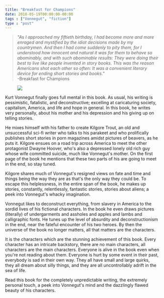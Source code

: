 ```yaml
---
title: "Breakfast for Champions"
date: 2018-05-19T00:00:00-00:00
tags : ["Vonnegut", "fiction"]
type : "post"
---
```


<blockquote>
<i>"As I approached my fiftieth birthday, I had become more and more enraged and mystified by the idiot decisions made by my countrymen. And then I had come suddenly to pity them, for I understood how innocent and natural it was for them to behave so abominably, and with such abominable results: They were doing their best to live like people invented in story books. This was the reason Americans shot each other so often: It was a convenient literary device for ending short stories and books."</i> <br>
-Breakfast for Champions
</blockquote>

<figure class="right xsmall">
<a target="_blank" href="https://en.wikipedia.org/wiki/Breakfast_of_Champions">
<img src="https://upload.wikimedia.org/wikipedia/en/4/46/BreakfastOfChampions%28Vonnegut%29.jpg">
</a>
</figure>

Kurt Vonnegut finally goes full mental in this book. As usual, his writing is pessimistic, fatalistic, and deconstructive; excelling at caricaturing society, capitalism, America, and life and hope in general. In this book, he writes very personally, about his mother and his depression and his giving up on telling stories.

He mixes himself with his father to create Kilgore Trout, an old and unsuccessful sci-fi writer who talks to his parakeet and who prolifically publishes short stories in porn magazines amidst pictures of beavers, as he puts it. Kilgore ensues on a road trip across America to meet the other protagonist Dwayne Hoover, who's also a depressed lonely old rich guy whose wife committed suicide, much like Vonnegut's mother. On the first page of the book he mentions that these two parts of his are going to meet in the end, so stay tuned.

Kilgore shares much of Vonnegut's resigned views on fate and time and things being the way they are as that's the only way they could be. To escape this helplessness, in the entire span of the book, he makes up stories, constantly, relentlessly, fantastic stories, stories about aliens; a peek into Vonnegut's whacky imagination.  

Vonnegut likes to deconstruct everything, from slavery in America to the sordid lives of his fictional characters. In the book he even draws pictures (literally) of undergarments and assholes and apples and lambs and calligraphic fonts. He tunes up the level of absurdity and deconstructionism in the end, near the fateful encounter of his two heroes. By then the universe of the book no longer matters, all that matters are the characters.

It is the characters which are the stunning achievement of this book. Every character has an intricate backstory, there are no main characters, all characters are the main characters. Everyone is alive in the book even when you're not reading about them. Everyone is hurt by some event in their past, everybody is sad in their own way. They all have small and large quirks, they all dream about silly things, and they are all uncontrollably adrift in the sea of life.

Read this book for the completely unpredictable writing, the extremely personal touch, a peek into Vonnegut's mind and the dazzlingly flawed beauty of his characters. 

